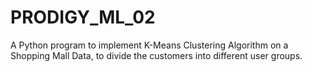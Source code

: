 # PRODIGY_ML_02
A Python program to implement K-Means Clustering Algorithm on a Shopping Mall Data, to divide the customers into different user groups.
